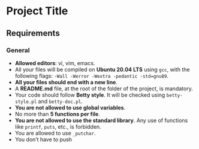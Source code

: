 # Project Title

## Requirements

### General
- **Allowed editors**: vi, vim, emacs.
- All your files will be compiled on **Ubuntu 20.04 LTS** using `gcc`, with the following flags: `-Wall -Werror -Wextra -pedantic -std=gnu89`.
- **All your files should end with a new line**.
- A **README.md** file, at the root of the folder of the project, is mandatory.
- Your code should follow **Betty style**. It will be checked using `betty-style.pl` and `betty-doc.pl`.
- **You are not allowed to use global variables**.
- No more than **5 functions per file**.
- **You are not allowed to use the standard library**. Any use of functions like `printf`, `puts`, etc., is forbidden.
- You are allowed to use `_putchar`.
- You don’t have to push
